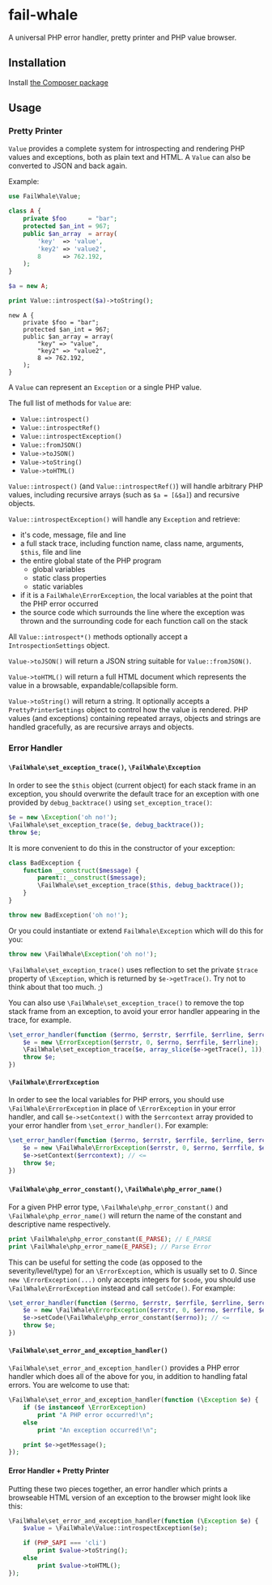 # fail-whale

A universal PHP error handler, pretty printer and PHP value browser.

## Installation

Install [the Composer package](https://packagist.org/packages/fail-whale/fail-whale)

## Usage

### Pretty Printer

`Value` provides a complete system for introspecting and rendering PHP values and exceptions, both as plain text and HTML. A `Value` can also be converted to JSON and back again.

Example:

```php
use FailWhale\Value;

class A {
    private $foo      = "bar";
    protected $an_int = 967;
    public $an_array  = array(
        'key'  => 'value',
        'key2' => 'value2',
        8      => 762.192,
    );
}

$a = new A;

print Value::introspect($a)->toString();
```

```
new A {
    private $foo = "bar";
    protected $an_int = 967;
    public $an_array = array(
        "key" => "value",
        "key2" => "value2",
        8 => 762.192,
    );
}
```

A `Value` can represent an `Exception` or a single PHP value.

The full list of methods for `Value` are:

- `Value::introspect()`
- `Value::introspectRef()`
- `Value::introspectException()`
- `Value::fromJSON()`
- `Value->toJSON()`
- `Value->toString()`
- `Value->toHTML()`

`Value::introspect()` (and `Value::introspectRef()`) will handle arbitrary PHP values, including recursive arrays (such as `$a = [&$a]`) and recursive objects.

`Value::introspectException()` will handle any `Exception` and retrieve:
- it's code, message, file and line
- a full stack trace, including function name, class name, arguments, `$this`, file and line
- the entire global state of the PHP program
    - global variables
    - static class properties
    - static variables
- if it is a `FailWhale\ErrorException`, the local variables at the point that the PHP error occurred
- the source code which surrounds the line where the exception was thrown and the surrounding code for each function call on the stack

All `Value::introspect*()` methods optionally accept a `IntrospectionSettings` object.

`Value->toJSON()` will return a JSON string suitable for `Value::fromJSON()`.

`Value->toHTML()` will return a full HTML document which represents the value in a browsable, expandable/collapsible form.

`Value->toString()` will return a string. It optionally accepts a `PrettyPrinterSettings` object to control how the value is rendered. PHP values (and exceptions) containing repeated arrays, objects and strings are handled gracefully, as are recursive arrays and objects.

### Error Handler

#### `\FailWhale\set_exception_trace()`, `\FailWhale\Exception`

In order to see the `$this` object (current object) for each stack frame in an exception, you should overwrite the default trace for an exception with one provided by `debug_backtrace()` using `set_exception_trace()`:

```php
$e = new \Exception('oh no!');
\FailWhale\set_exception_trace($e, debug_backtrace());
throw $e;
```

It is more convenient to do this in the constructor of your exception:

```php
class BadException {
    function __construct($message) {
        parent::__construct($message);
        \FailWhale\set_exception_trace($this, debug_backtrace());
    }
}

throw new BadException('oh no!');
```

Or you could instantiate or extend `FailWhale\Exception` which will do this for you:

```php
throw new \FailWhale\Exception('oh no!');
```

`\FailWhale\set_exception_trace()` uses reflection to set the private `$trace` property of `\Exception`, which is returned by `$e->getTrace()`. Try not to think about that too much. ;)

You can also use `\FailWhale\set_exception_trace()` to remove the top stack frame from an exception, to avoid your error handler appearing in the trace, for example.

```php
\set_error_handler(function ($errno, $errstr, $errfile, $errline, $errcontext = null) {
    $e = new \ErrorException($errstr, 0, $errno, $errfile, $errline);
    \FailWhale\set_exception_trace($e, array_slice($e->getTrace(), 1)); // <=
    throw $e;
})
```

#### `\FailWhale\ErrorException`

In order to see the local variables for PHP errors, you should use `\FailWhale\ErrorException` in place of `\ErrorException` in your error handler, and call `$e->setContext()` with the `$errcontext` array provided to your error handler from `\set_error_handler()`. For example:

```php
\set_error_handler(function ($errno, $errstr, $errfile, $errline, $errcontext = null) {
    $e = new \FailWhale\ErrorException($errstr, 0, $errno, $errfile, $errline);
    $e->setContext($errcontext); // <=
    throw $e;
})
```

#### `\FailWhale\php_error_constant()`, `\FailWhale\php_error_name()`

For a given PHP error type, `\FailWhale\php_error_constant()` and `\FailWhale\php_error_name()` will return the name of the constant and descriptive name respectively.

```php
print \FailWhale\php_error_constant(E_PARSE); // E_PARSE
print \FailWhale\php_error_name(E_PARSE); // Parse Error
```

This can be useful for setting the code (as opposed to the severity/level/type) for an `\ErrorException`, which is usually set to _0_. Since `new \ErrorException(...)` only accepts integers for `$code`, you should use `\FailWhale\ErrorException` instead and call `setCode()`. For example:

```php
\set_error_handler(function ($errno, $errstr, $errfile, $errline, $errcontext = null) {
    $e = new \FailWhale\ErrorException($errstr, 0, $errno, $errfile, $errline);
    $e->setCode(\FailWhale\php_error_constant($errno)); // <=
    throw $e;
})
```

#### `\FailWhale\set_error_and_exception_handler()`

`\FailWhale\set_error_and_exception_handler()` provides a PHP error handler which does all of the above for you, in addition to handling fatal errors. You are welcome to use that:

```php
\FailWhale\set_error_and_exception_handler(function (\Exception $e) {
    if ($e instanceof \ErrorException)
        print "A PHP error occurred!\n";
    else
        print "An exception occurred!\n";

    print $e->getMessage();
});
```

#### Error Handler + Pretty Printer

Putting these two pieces together, an error handler which prints a browseable HTML version of an exception to the browser might look like this:

```php
\FailWhale\set_error_and_exception_handler(function (\Exception $e) {
    $value = \FailWhale\Value::introspectException($e);

    if (PHP_SAPI === 'cli')
        print $value->toString();
    else
        print $value->toHTML();
});
```
